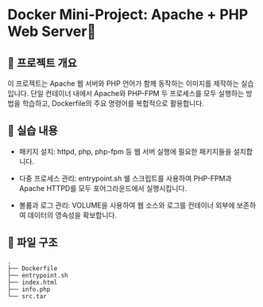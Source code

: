 # Docker Mini-Project: Apache + PHP Web Server📝
## 📖 프로젝트 개요
이 프로젝트는 Apache 웹 서버와 PHP 언어가 함께 동작하는 이미지를 제작하는 실습입니다. 단일 컨테이너 내에서 Apache와 PHP-FPM 두 프로세스를 모두 실행하는 방법을 학습하고, Dockerfile의 주요 명령어를 복합적으로 활용합니다.

## 🚀 실습 내용
+ 패키지 설치: httpd, php, php-fpm 등 웹 서버 실행에 필요한 패키지들을 설치합니다.

+ 다중 프로세스 관리: entrypoint.sh 쉘 스크립트를 사용하여 PHP-FPM과 Apache HTTPD를 모두 포어그라운드에서 실행시킵니다.

+ 볼륨과 로그 관리: VOLUME을 사용하여 웹 소스와 로그를 컨테이너 외부에 보존하여 데이터의 영속성을 확보합니다.

## 📁 파일 구조
```
.
├── Dockerfile
├── entrypoint.sh
├── index.html
├── info.php
└── src.tar
```
